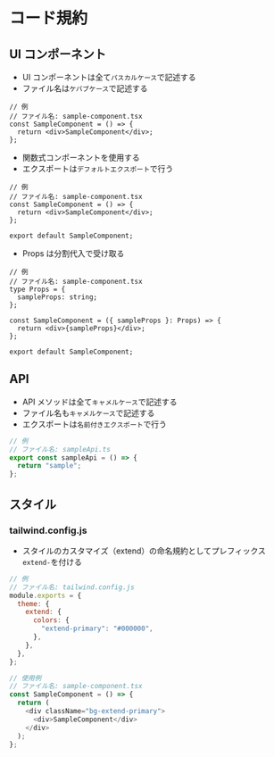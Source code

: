 # コード規約

## UI コンポーネント

- UI コンポーネントは全て`パスカルケース`で記述する
- ファイル名は`ケバブケース`で記述する

```tsx
// 例
// ファイル名: sample-component.tsx
const SampleComponent = () => {
  return <div>SampleComponent</div>;
};
```

- 関数式コンポーネントを使用する
- エクスポートは`デフォルトエクスポート`で行う

```tsx
// 例
// ファイル名: sample-component.tsx
const SampleComponent = () => {
  return <div>SampleComponent</div>;
};

export default SampleComponent;
```

- Props は分割代入で受け取る

```tsx
// 例
// ファイル名: sample-component.tsx
type Props = {
  sampleProps: string;
};

const SampleComponent = ({ sampleProps }: Props) => {
  return <div>{sampleProps}</div>;
};

export default SampleComponent;
```

## API

- API メソッドは全て`キャメルケース`で記述する
- ファイル名も`キャメルケース`で記述する
- エクスポートは`名前付きエクスポート`で行う

```ts
// 例
// ファイル名: sampleApi.ts
export const sampleApi = () => {
  return "sample";
};
```

## スタイル

### tailwind.config.js

- スタイルのカスタマイズ（extend）の命名規約としてプレフィックス`extend-`を付ける

```js
// 例
// ファイル名: tailwind.config.js
module.exports = {
  theme: {
    extend: {
      colors: {
        "extend-primary": "#000000",
      },
    },
  },
};

// 使用例
// ファイル名: sample-component.tsx
const SampleComponent = () => {
  return (
    <div className="bg-extend-primary">
      <div>SampleComponent</div>
    </div>
  );
};
```
